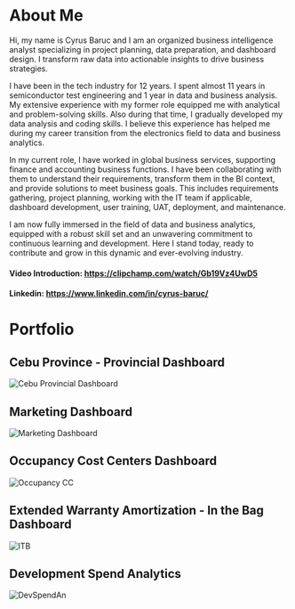 # About Me
Hi, my name is Cyrus Baruc and I am an organized business intelligence analyst specializing in project planning, data preparation, and dashboard design. I transform raw data into actionable insights to drive business strategies.

I have been in the tech industry for 12 years. I spent almost 11 years in semiconductor test engineering and 1 year in data and business analysis. My extensive experience with my former role equipped me with analytical and problem-solving skills. Also during that time, I gradually developed my data analysis and coding skills. I believe this experience has helped me during my career transition from the electronics field to data and business analytics. 

In my current role, I have worked in global business services, supporting finance and accounting business functions. I have been collaborating with them to understand their requirements, transform them in the BI context, and provide solutions to meet business goals. This includes requirements gathering, project planning, working with the IT team if applicable, dashboard development, user training, UAT, deployment, and maintenance. 

I am now fully immersed in the field of data and business analytics, equipped with a robust skill set and an unwavering commitment to continuous learning and development. Here I stand today, ready to contribute and grow in this dynamic and ever-evolving industry.

#### Video Introduction: https://clipchamp.com/watch/Gb19Vz4UwD5
#### Linkedin: https://www.linkedin.com/in/cyrus-baruc/

# Portfolio
## Cebu Province - Provincial Dashboard
![Cebu Provincial Dashboard](https://github.com/greatcyan/Analytics-portfolio/assets/95137493/3a2aa085-7a10-44b0-bbc1-11ff298a0033)

## Marketing Dashboard
![Marketing Dashboard](https://github.com/greatcyan/Analytics-portfolio/assets/95137493/3dbcd6cf-374d-4903-aeed-1f1d686a993e)

## Occupancy Cost Centers Dashboard
![Occupancy CC](https://github.com/greatcyan/Analytics-portfolio/assets/95137493/4a09ff21-b86f-4bc0-b2f8-d108f9d07797)

## Extended Warranty Amortization - In the Bag Dashboard
![ITB](https://github.com/greatcyan/Analytics-portfolio/assets/95137493/591b53be-a001-4780-842e-9a1414a242b1)

## Development Spend Analytics
![DevSpendAn](https://github.com/greatcyan/Analytics-portfolio/assets/95137493/a337a2ed-b017-491d-b53a-524d0f65176b)







